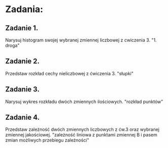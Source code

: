 # Zadania:

## **Zadanie 1.** 
Narysuj histogram swojej wybranej zmiennej liczbowej z cwiczenia 3.
"1. droga"

## **Zadanie 2.** 
Przedstaw rozkład cechy nieliczbowej z ćwiczenia 3.
"słupki"

## **Zadanie 3.** 
Narysuj wykres rozkładu dwóch zmiennych ilościowych.
"rozkład punktów"

## **Zadanie 4.**
Przedstaw zależność dwóch zmiennych liczbowych z ćw.3 oraz wybranej zmiennej jakościowej.
"zależność liniowa z punktami zmiennej B i pasem zmian możliwych przebiegu zależności"
